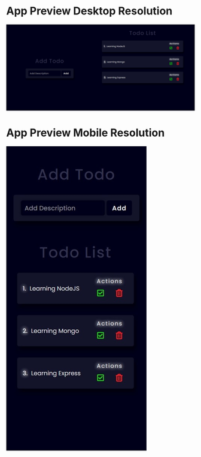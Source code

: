 # App Preview Desktop Resolution

![Preview Web App.](https://github.com/JuanWebDeveloper/TodoApp-useReducer/blob/master/src/images/appPreviewDesktop.png)

# App Preview Mobile Resolution

![Preview Web App.](https://github.com/JuanWebDeveloper/TodoApp-useReducer/blob/master/src/images/appPreviewMobile.jpeg)
